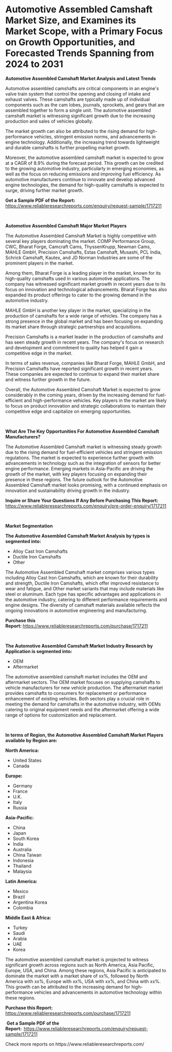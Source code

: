 <p><h1>Automotive Assembled Camshaft Market Size, and Examines its Market Scope, with a Primary Focus on Growth Opportunities, and Forecasted Trends Spanning from 2024 to 2031</h1></p><p><strong>Automotive Assembled Camshaft Market Analysis and Latest Trends</strong></p>
<p><p>Automotive assembled camshafts are critical components in an engine's valve train system that control the opening and closing of intake and exhaust valves. These camshafts are typically made up of individual components such as the cam lobes, journals, sprockets, and gears that are assembled together to form a single unit. The automotive assembled camshaft market is witnessing significant growth due to the increasing production and sales of vehicles globally. </p><p>The market growth can also be attributed to the rising demand for high-performance vehicles, stringent emission norms, and advancements in engine technology. Additionally, the increasing trend towards lightweight and durable camshafts is further propelling market growth. </p><p>Moreover, the automotive assembled camshaft market is expected to grow at a CAGR of 8.9% during the forecast period. This growth can be credited to the growing automotive industry, particularly in emerging economies, as well as the focus on reducing emissions and improving fuel efficiency. As automotive manufacturers continue to innovate and develop advanced engine technologies, the demand for high-quality camshafts is expected to surge, driving further market growth.</p></p>
<p><strong>Get a Sample PDF of the Report:&nbsp;</strong> <a href="https://www.reliableresearchreports.com/enquiry/request-sample/1717211">https://www.reliableresearchreports.com/enquiry/request-sample/1717211</a></p>
<p>&nbsp;</p>
<p><strong>Automotive Assembled Camshaft Major Market Players</strong></p>
<p><p>The Automotive Assembled Camshaft Market is highly competitive with several key players dominating the market. COMP Performance Group, CWC, Bharat Forge, Camcraft Cams, ThyssenKrupp, Newman Cams, MAHLE GmbH, Precision Camshafts, Estas Camshaft, Musashi, PCL India, Schrick Camshaft, Kautex, and JD Norman Industries are some of the prominent players in the market.</p><p>Among them, Bharat Forge is a leading player in the market, known for its high-quality camshafts used in various automotive applications. The company has witnessed significant market growth in recent years due to its focus on innovation and technological advancements. Bharat Forge has also expanded its product offerings to cater to the growing demand in the automotive industry.</p><p>MAHLE GmbH is another key player in the market, specializing in the production of camshafts for a wide range of vehicles. The company has a strong presence in the global market and has been focusing on expanding its market share through strategic partnerships and acquisitions.</p><p>Precision Camshafts is a market leader in the production of camshafts and has seen steady growth in recent years. The company's focus on research and development and commitment to quality has helped it gain a competitive edge in the market.</p><p>In terms of sales revenue, companies like Bharat Forge, MAHLE GmbH, and Precision Camshafts have reported significant growth in recent years. These companies are expected to continue to expand their market share and witness further growth in the future.</p><p>Overall, the Automotive Assembled Camshaft Market is expected to grow considerably in the coming years, driven by the increasing demand for fuel-efficient and high-performance vehicles. Key players in the market are likely to focus on product innovation and strategic collaborations to maintain their competitive edge and capitalize on emerging opportunities.</p></p>
<p>&nbsp;</p>
<p><strong>What Are The Key Opportunities For Automotive Assembled Camshaft Manufacturers?</strong></p>
<p><p>The Automotive Assembled Camshaft market is witnessing steady growth due to the rising demand for fuel-efficient vehicles and stringent emission regulations. The market is expected to experience further growth with advancements in technology such as the integration of sensors for better engine performance. Emerging markets in Asia-Pacific are driving the growth of the market, with key players focusing on expanding their presence in these regions. The future outlook for the Automotive Assembled Camshaft market looks promising, with a continued emphasis on innovation and sustainability driving growth in the industry.</p></p>
<p><strong>Inquire or Share Your Questions If Any Before Purchasing This Report:</strong> <a href="https://www.reliableresearchreports.com/enquiry/pre-order-enquiry/1717211">https://www.reliableresearchreports.com/enquiry/pre-order-enquiry/1717211</a></p>
<p>&nbsp;</p>
<p><strong>Market Segmentation</strong></p>
<p><strong>The Automotive Assembled Camshaft Market Analysis by types is segmented into:</strong></p>
<p><ul><li>Alloy Cast Iron Camshafts</li><li>Ductile Iron Camshafts</li><li>Other</li></ul></p>
<p><p>The Automotive Assembled Camshaft market comprises various types including Alloy Cast Iron Camshafts, which are known for their durability and strength, Ductile Iron Camshafts, which offer improved resistance to wear and fatigue, and Other market variants that may include materials like steel or aluminum. Each type has specific advantages and applications in the automotive industry, catering to different performance requirements and engine designs. The diversity of camshaft materials available reflects the ongoing innovations in automotive engineering and manufacturing.</p></p>
<p><strong>Purchase this Report:&nbsp;</strong><a href="https://www.reliableresearchreports.com/purchase/1717211">https://www.reliableresearchreports.com/purchase/1717211</a></p>
<p>&nbsp;</p>
<p><strong>The Automotive Assembled Camshaft Market Industry Research by Application is segmented into:</strong></p>
<p><ul><li>OEM</li><li>Aftermarket</li></ul></p>
<p><p>The automotive assembled camshaft market includes the OEM and aftermarket sectors. The OEM market focuses on supplying camshafts to vehicle manufacturers for new vehicle production. The aftermarket market provides camshafts to consumers for replacement or performance enhancement of existing vehicles. Both sectors play a crucial role in meeting the demand for camshafts in the automotive industry, with OEMs catering to original equipment needs and the aftermarket offering a wide range of options for customization and replacement.</p></p>
<p>&nbsp;</p>
<p><strong>In terms of Region, the Automotive Assembled Camshaft Market Players available by Region are:</strong></p>
<p>
    <p> <strong> North America: </strong>
        <ul>
            <li>United States</li>
            <li>Canada</li>
        </ul>
        </p> 
    <p> <strong> Europe: </strong>
        <ul>
            <li>Germany</li>
            <li>France</li>
            <li>U.K.</li>
            <li>Italy</li>
            <li>Russia</li>
        </ul>
        </p> 
    <p> <strong> Asia-Pacific: </strong>
        <ul>
            <li>China</li>
            <li>Japan</li>
            <li>South Korea</li>
            <li>India</li>
            <li>Australia</li>
            <li>China Taiwan</li>
            <li>Indonesia</li>
            <li>Thailand</li>
            <li>Malaysia</li>
        </ul>
        </p> 
    <p> <strong> Latin America: </strong>
        <ul>
            <li>Mexico</li>
            <li>Brazil</li>
            <li>Argentina Korea</li>
            <li>Colombia</li>
        </ul>
        </p> 
    <p> <strong> Middle East & Africa: </strong>
        <ul>
            <li>Turkey</li>
            <li>Saudi</li>
            <li>Arabia</li>
            <li>UAE</li>
            <li>Korea</li>
        </ul>
    </p>
    </p>
<p><p>The automotive assembled camshaft market is projected to witness significant growth across regions such as North America, Asia Pacific, Europe, USA, and China. Among these regions, Asia Pacific is anticipated to dominate the market with a market share of xx%, followed by North America with xx%, Europe with xx%, USA with xx%, and China with xx%. This growth can be attributed to the increasing demand for high-performance vehicles and advancements in automotive technology within these regions.</p></p>
<p><strong>Purchase this Report: </strong><a href="https://www.reliableresearchreports.com/purchase/1717211">https://www.reliableresearchreports.com/purchase/1717211</a></p>
<p>&nbsp;<strong>Get a Sample PDF of the Report:&nbsp;&nbsp;</strong><a href="https://www.reliableresearchreports.com/enquiry/request-sample/1717211">https://www.reliableresearchreports.com/enquiry/request-sample/1717211</a></p>
<p><strong></strong></p>
<p>Check more reports on https://www.reliableresearchreports.com/</p>